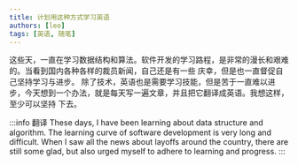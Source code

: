 ```yaml
---
title: 计划用这种方式学习英语
authors: [leo]
tags: [英语, 随笔]
---
```


这些天，一直在学习数据结构和算法。软件开发的学习路程，是非常的漫长和艰难的。当看到国内各种各样的裁员新闻，自己还是有一些
庆幸，但是也一直督促自己坚持学习与进步。
除了技术，英语也是需要学习技能，但是苦于一直难以进步，今天想到一个办法，就是每天写一遍文章，并且把它翻译成英语。我想这样，至少可以坚持
下去。

:::info 翻译
These days, I have been learning about data structure and algorithm. The learning curve of software development is very long and difficult.
When I saw all the news about layoffs around the country, there are still some glad, but also urged myself to adhere to learning and progress.
:::
